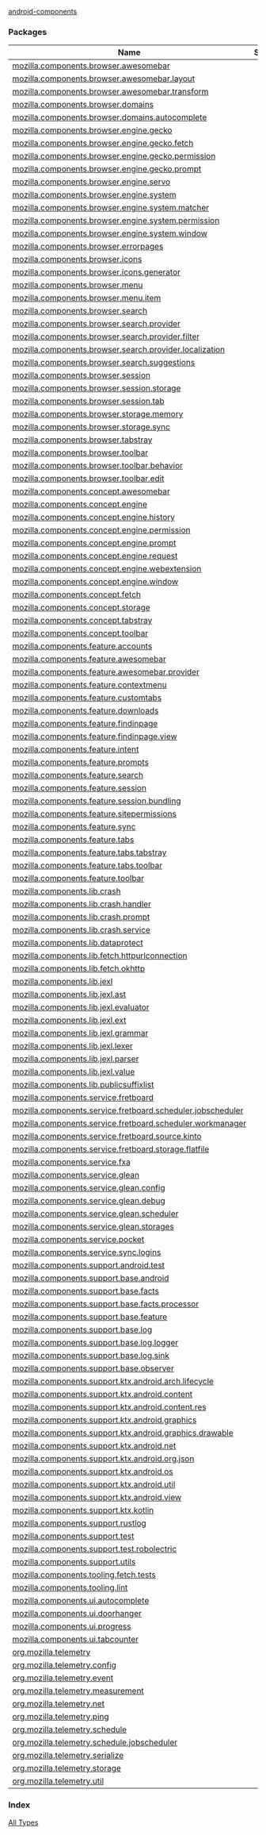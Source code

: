 [android-components](./index.md)

### Packages

| Name | Summary |
|---|---|
| [mozilla.components.browser.awesomebar](mozilla.components.browser.awesomebar/index.md) |  |
| [mozilla.components.browser.awesomebar.layout](mozilla.components.browser.awesomebar.layout/index.md) |  |
| [mozilla.components.browser.awesomebar.transform](mozilla.components.browser.awesomebar.transform/index.md) |  |
| [mozilla.components.browser.domains](mozilla.components.browser.domains/index.md) |  |
| [mozilla.components.browser.domains.autocomplete](mozilla.components.browser.domains.autocomplete/index.md) |  |
| [mozilla.components.browser.engine.gecko](mozilla.components.browser.engine.gecko/index.md) |  |
| [mozilla.components.browser.engine.gecko.fetch](mozilla.components.browser.engine.gecko.fetch/index.md) |  |
| [mozilla.components.browser.engine.gecko.permission](mozilla.components.browser.engine.gecko.permission/index.md) |  |
| [mozilla.components.browser.engine.gecko.prompt](mozilla.components.browser.engine.gecko.prompt/index.md) |  |
| [mozilla.components.browser.engine.servo](mozilla.components.browser.engine.servo/index.md) |  |
| [mozilla.components.browser.engine.system](mozilla.components.browser.engine.system/index.md) |  |
| [mozilla.components.browser.engine.system.matcher](mozilla.components.browser.engine.system.matcher/index.md) |  |
| [mozilla.components.browser.engine.system.permission](mozilla.components.browser.engine.system.permission/index.md) |  |
| [mozilla.components.browser.engine.system.window](mozilla.components.browser.engine.system.window/index.md) |  |
| [mozilla.components.browser.errorpages](mozilla.components.browser.errorpages/index.md) |  |
| [mozilla.components.browser.icons](mozilla.components.browser.icons/index.md) |  |
| [mozilla.components.browser.icons.generator](mozilla.components.browser.icons.generator/index.md) |  |
| [mozilla.components.browser.menu](mozilla.components.browser.menu/index.md) |  |
| [mozilla.components.browser.menu.item](mozilla.components.browser.menu.item/index.md) |  |
| [mozilla.components.browser.search](mozilla.components.browser.search/index.md) |  |
| [mozilla.components.browser.search.provider](mozilla.components.browser.search.provider/index.md) |  |
| [mozilla.components.browser.search.provider.filter](mozilla.components.browser.search.provider.filter/index.md) |  |
| [mozilla.components.browser.search.provider.localization](mozilla.components.browser.search.provider.localization/index.md) |  |
| [mozilla.components.browser.search.suggestions](mozilla.components.browser.search.suggestions/index.md) |  |
| [mozilla.components.browser.session](mozilla.components.browser.session/index.md) |  |
| [mozilla.components.browser.session.storage](mozilla.components.browser.session.storage/index.md) |  |
| [mozilla.components.browser.session.tab](mozilla.components.browser.session.tab/index.md) |  |
| [mozilla.components.browser.storage.memory](mozilla.components.browser.storage.memory/index.md) |  |
| [mozilla.components.browser.storage.sync](mozilla.components.browser.storage.sync/index.md) |  |
| [mozilla.components.browser.tabstray](mozilla.components.browser.tabstray/index.md) |  |
| [mozilla.components.browser.toolbar](mozilla.components.browser.toolbar/index.md) |  |
| [mozilla.components.browser.toolbar.behavior](mozilla.components.browser.toolbar.behavior/index.md) |  |
| [mozilla.components.browser.toolbar.edit](mozilla.components.browser.toolbar.edit/index.md) |  |
| [mozilla.components.concept.awesomebar](mozilla.components.concept.awesomebar/index.md) |  |
| [mozilla.components.concept.engine](mozilla.components.concept.engine/index.md) |  |
| [mozilla.components.concept.engine.history](mozilla.components.concept.engine.history/index.md) |  |
| [mozilla.components.concept.engine.permission](mozilla.components.concept.engine.permission/index.md) |  |
| [mozilla.components.concept.engine.prompt](mozilla.components.concept.engine.prompt/index.md) |  |
| [mozilla.components.concept.engine.request](mozilla.components.concept.engine.request/index.md) |  |
| [mozilla.components.concept.engine.webextension](mozilla.components.concept.engine.webextension/index.md) |  |
| [mozilla.components.concept.engine.window](mozilla.components.concept.engine.window/index.md) |  |
| [mozilla.components.concept.fetch](mozilla.components.concept.fetch/index.md) |  |
| [mozilla.components.concept.storage](mozilla.components.concept.storage/index.md) |  |
| [mozilla.components.concept.tabstray](mozilla.components.concept.tabstray/index.md) |  |
| [mozilla.components.concept.toolbar](mozilla.components.concept.toolbar/index.md) |  |
| [mozilla.components.feature.accounts](mozilla.components.feature.accounts/index.md) |  |
| [mozilla.components.feature.awesomebar](mozilla.components.feature.awesomebar/index.md) |  |
| [mozilla.components.feature.awesomebar.provider](mozilla.components.feature.awesomebar.provider/index.md) |  |
| [mozilla.components.feature.contextmenu](mozilla.components.feature.contextmenu/index.md) |  |
| [mozilla.components.feature.customtabs](mozilla.components.feature.customtabs/index.md) |  |
| [mozilla.components.feature.downloads](mozilla.components.feature.downloads/index.md) |  |
| [mozilla.components.feature.findinpage](mozilla.components.feature.findinpage/index.md) |  |
| [mozilla.components.feature.findinpage.view](mozilla.components.feature.findinpage.view/index.md) |  |
| [mozilla.components.feature.intent](mozilla.components.feature.intent/index.md) |  |
| [mozilla.components.feature.prompts](mozilla.components.feature.prompts/index.md) |  |
| [mozilla.components.feature.search](mozilla.components.feature.search/index.md) |  |
| [mozilla.components.feature.session](mozilla.components.feature.session/index.md) |  |
| [mozilla.components.feature.session.bundling](mozilla.components.feature.session.bundling/index.md) |  |
| [mozilla.components.feature.sitepermissions](mozilla.components.feature.sitepermissions/index.md) |  |
| [mozilla.components.feature.sync](mozilla.components.feature.sync/index.md) |  |
| [mozilla.components.feature.tabs](mozilla.components.feature.tabs/index.md) |  |
| [mozilla.components.feature.tabs.tabstray](mozilla.components.feature.tabs.tabstray/index.md) |  |
| [mozilla.components.feature.tabs.toolbar](mozilla.components.feature.tabs.toolbar/index.md) |  |
| [mozilla.components.feature.toolbar](mozilla.components.feature.toolbar/index.md) |  |
| [mozilla.components.lib.crash](mozilla.components.lib.crash/index.md) |  |
| [mozilla.components.lib.crash.handler](mozilla.components.lib.crash.handler/index.md) |  |
| [mozilla.components.lib.crash.prompt](mozilla.components.lib.crash.prompt/index.md) |  |
| [mozilla.components.lib.crash.service](mozilla.components.lib.crash.service/index.md) |  |
| [mozilla.components.lib.dataprotect](mozilla.components.lib.dataprotect/index.md) |  |
| [mozilla.components.lib.fetch.httpurlconnection](mozilla.components.lib.fetch.httpurlconnection/index.md) |  |
| [mozilla.components.lib.fetch.okhttp](mozilla.components.lib.fetch.okhttp/index.md) |  |
| [mozilla.components.lib.jexl](mozilla.components.lib.jexl/index.md) |  |
| [mozilla.components.lib.jexl.ast](mozilla.components.lib.jexl.ast/index.md) |  |
| [mozilla.components.lib.jexl.evaluator](mozilla.components.lib.jexl.evaluator/index.md) |  |
| [mozilla.components.lib.jexl.ext](mozilla.components.lib.jexl.ext/index.md) |  |
| [mozilla.components.lib.jexl.grammar](mozilla.components.lib.jexl.grammar/index.md) |  |
| [mozilla.components.lib.jexl.lexer](mozilla.components.lib.jexl.lexer/index.md) |  |
| [mozilla.components.lib.jexl.parser](mozilla.components.lib.jexl.parser/index.md) |  |
| [mozilla.components.lib.jexl.value](mozilla.components.lib.jexl.value/index.md) |  |
| [mozilla.components.lib.publicsuffixlist](mozilla.components.lib.publicsuffixlist/index.md) |  |
| [mozilla.components.service.fretboard](mozilla.components.service.fretboard/index.md) |  |
| [mozilla.components.service.fretboard.scheduler.jobscheduler](mozilla.components.service.fretboard.scheduler.jobscheduler/index.md) |  |
| [mozilla.components.service.fretboard.scheduler.workmanager](mozilla.components.service.fretboard.scheduler.workmanager/index.md) |  |
| [mozilla.components.service.fretboard.source.kinto](mozilla.components.service.fretboard.source.kinto/index.md) |  |
| [mozilla.components.service.fretboard.storage.flatfile](mozilla.components.service.fretboard.storage.flatfile/index.md) |  |
| [mozilla.components.service.fxa](mozilla.components.service.fxa/index.md) |  |
| [mozilla.components.service.glean](mozilla.components.service.glean/index.md) |  |
| [mozilla.components.service.glean.config](mozilla.components.service.glean.config/index.md) |  |
| [mozilla.components.service.glean.debug](mozilla.components.service.glean.debug/index.md) |  |
| [mozilla.components.service.glean.scheduler](mozilla.components.service.glean.scheduler/index.md) |  |
| [mozilla.components.service.glean.storages](mozilla.components.service.glean.storages/index.md) |  |
| [mozilla.components.service.pocket](mozilla.components.service.pocket/index.md) |  |
| [mozilla.components.service.sync.logins](mozilla.components.service.sync.logins/index.md) |  |
| [mozilla.components.support.android.test](mozilla.components.support.android.test/index.md) |  |
| [mozilla.components.support.base.android](mozilla.components.support.base.android/index.md) |  |
| [mozilla.components.support.base.facts](mozilla.components.support.base.facts/index.md) |  |
| [mozilla.components.support.base.facts.processor](mozilla.components.support.base.facts.processor/index.md) |  |
| [mozilla.components.support.base.feature](mozilla.components.support.base.feature/index.md) |  |
| [mozilla.components.support.base.log](mozilla.components.support.base.log/index.md) |  |
| [mozilla.components.support.base.log.logger](mozilla.components.support.base.log.logger/index.md) |  |
| [mozilla.components.support.base.log.sink](mozilla.components.support.base.log.sink/index.md) |  |
| [mozilla.components.support.base.observer](mozilla.components.support.base.observer/index.md) |  |
| [mozilla.components.support.ktx.android.arch.lifecycle](mozilla.components.support.ktx.android.arch.lifecycle/index.md) |  |
| [mozilla.components.support.ktx.android.content](mozilla.components.support.ktx.android.content/index.md) |  |
| [mozilla.components.support.ktx.android.content.res](mozilla.components.support.ktx.android.content.res/index.md) |  |
| [mozilla.components.support.ktx.android.graphics](mozilla.components.support.ktx.android.graphics/index.md) |  |
| [mozilla.components.support.ktx.android.graphics.drawable](mozilla.components.support.ktx.android.graphics.drawable/index.md) |  |
| [mozilla.components.support.ktx.android.net](mozilla.components.support.ktx.android.net/index.md) |  |
| [mozilla.components.support.ktx.android.org.json](mozilla.components.support.ktx.android.org.json/index.md) |  |
| [mozilla.components.support.ktx.android.os](mozilla.components.support.ktx.android.os/index.md) |  |
| [mozilla.components.support.ktx.android.util](mozilla.components.support.ktx.android.util/index.md) |  |
| [mozilla.components.support.ktx.android.view](mozilla.components.support.ktx.android.view/index.md) |  |
| [mozilla.components.support.ktx.kotlin](mozilla.components.support.ktx.kotlin/index.md) |  |
| [mozilla.components.support.rustlog](mozilla.components.support.rustlog/index.md) |  |
| [mozilla.components.support.test](mozilla.components.support.test/index.md) |  |
| [mozilla.components.support.test.robolectric](mozilla.components.support.test.robolectric/index.md) |  |
| [mozilla.components.support.utils](mozilla.components.support.utils/index.md) |  |
| [mozilla.components.tooling.fetch.tests](mozilla.components.tooling.fetch.tests/index.md) |  |
| [mozilla.components.tooling.lint](mozilla.components.tooling.lint/index.md) |  |
| [mozilla.components.ui.autocomplete](mozilla.components.ui.autocomplete/index.md) |  |
| [mozilla.components.ui.doorhanger](mozilla.components.ui.doorhanger/index.md) |  |
| [mozilla.components.ui.progress](mozilla.components.ui.progress/index.md) |  |
| [mozilla.components.ui.tabcounter](mozilla.components.ui.tabcounter/index.md) |  |
| [org.mozilla.telemetry](org.mozilla.telemetry/index.md) |  |
| [org.mozilla.telemetry.config](org.mozilla.telemetry.config/index.md) |  |
| [org.mozilla.telemetry.event](org.mozilla.telemetry.event/index.md) |  |
| [org.mozilla.telemetry.measurement](org.mozilla.telemetry.measurement/index.md) |  |
| [org.mozilla.telemetry.net](org.mozilla.telemetry.net/index.md) |  |
| [org.mozilla.telemetry.ping](org.mozilla.telemetry.ping/index.md) |  |
| [org.mozilla.telemetry.schedule](org.mozilla.telemetry.schedule/index.md) |  |
| [org.mozilla.telemetry.schedule.jobscheduler](org.mozilla.telemetry.schedule.jobscheduler/index.md) |  |
| [org.mozilla.telemetry.serialize](org.mozilla.telemetry.serialize/index.md) |  |
| [org.mozilla.telemetry.storage](org.mozilla.telemetry.storage/index.md) |  |
| [org.mozilla.telemetry.util](org.mozilla.telemetry.util/index.md) |  |

### Index

[All Types](alltypes/index.md)